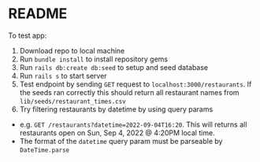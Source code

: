 # README

To test app:
1. Download repo to local machine
2. Run `bundle install` to install repository gems
3. Run `rails db:create db:seed` to setup and seed database
4. Run `rails s` to start server
5. Test endpoint by sending `GET` request to `localhost:3000/restaurants`. If the seeds ran correctly this should return all restaurant names from `lib/seeds/restaurant_times.csv`
6. Try filtering restaurants by datetime by using query params
  * e.g. `GET /restaurants?datetime=2022-09-04T16:20`. This will returns all restaurants open on Sun, Sep 4, 2022 @ 4:20PM local time.
  * The format of the `datetime` query param must be parseable by `DateTime.parse`
